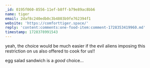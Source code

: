 ```yaml
---
_id: 0195f060-8556-11ef-b8ff-b79e89ac8bb6
name: tiger
email: 2daf8c240edb0c3b4803b9fe762394f1
website: 'https://comforttiger.space/'
reply: 'content:comments:one-food-item:comment-1728353419960.md'
timestamp: 1728378991543
---
```

yeah, the choice would be much easier if the evil aliens imposing this restriction on us also offered to cook for us!!

egg salad sandwich is a *good* choice...
